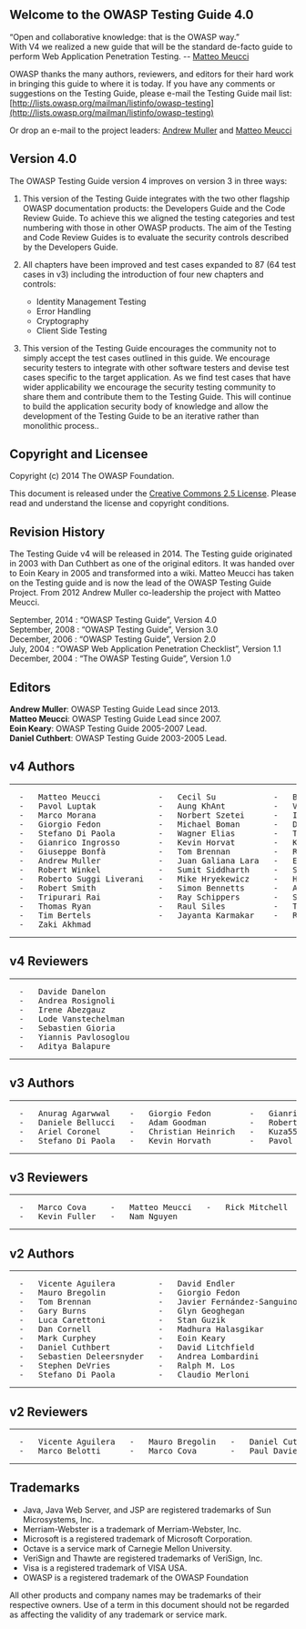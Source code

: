 Welcome to the OWASP Testing Guide 4.0
--------------------------------------

“Open and collaborative knowledge: that is the OWASP way.” <br>
With V4 we realized a new guide that will be the standard de-facto guide to perform Web Application Penetration Testing. -- [Matteo Meucci](https://www.owasp.org/index.php/Matteo_Meucci)

OWASP thanks the many authors, reviewers, and editors for their hard work in bringing this guide to where it is today. If you have any comments or suggestions on the Testing Guide, please e-mail the Testing Guide mail list: [http://lists.owasp.org/mailman/listinfo/owasp-testing](http://lists.owasp.org/mailman/listinfo/owasp-testing)

Or drop an e-mail to the project leaders: [Andrew Muller](mailto:andrew.muller@owasp.org) and [Matteo Meucci](mailto:matteo.meucci@owasp.org)

Version 4.0
-----------

The OWASP Testing Guide version 4 improves on version 3 in three ways:

1. This version of the Testing Guide integrates with the two other flagship OWASP documentation products: the Developers Guide and the Code Review Guide. To achieve this we aligned the testing categories and test numbering with those in other OWASP products. The aim of the Testing and Code Review Guides is to evaluate the security controls described by the Developers Guide.

2. All chapters have been improved and test cases expanded to 87 (64 test cases in v3) including the introduction of four new chapters and controls:
	- Identity Management Testing
	- Error Handling
	- Cryptography
	- Client Side Testing
  
3. This version of the Testing Guide encourages the community not to simply accept the test cases outlined in this guide. We encourage security testers to integrate with other software testers and devise test cases specific to the target application. As we find test cases that have wider applicability we encourage the security testing community to share them and contribute them to the Testing Guide. This will continue to build the application security body of knowledge and allow the development of the Testing Guide to be an iterative rather than monolithic process..

Copyright and Licensee
---------------------

Copyright (c) 2014 The OWASP Foundation. <br>

This document is released under the [Creative Commons 2.5 License](http://creativecommons.org/licenses/by-sa/2.5/). Please read and understand the license and copyright conditions.

Revision History
----------------

The Testing Guide v4 will be released in 2014. The Testing guide originated in 2003 with Dan Cuthbert as one of the original editors. It was handed over to Eoin Keary in 2005 and transformed into a wiki. Matteo Meucci has taken on the Testing guide and is now the lead of the OWASP Testing Guide Project. From 2012 Andrew Muller co-leadership the project with Matteo Meucci.

September, 2014 :   “OWASP Testing Guide”, Version 4.0 <br>
September, 2008 :   “OWASP Testing Guide”, Version 3.0 <br>
December, 2006 :   “OWASP Testing Guide”, Version 2.0 <br>
July, 2004 :   “OWASP Web Application Penetration Checklist”, Version 1.1 <br>
December, 2004 :   “The OWASP Testing Guide”, Version 1.0 <br>

Editors
-------

**Andrew Muller**: OWASP Testing Guide Lead since 2013. <br>
**Matteo Meucci**: OWASP Testing Guide Lead since 2007. <br>
**Eoin Keary**: OWASP Testing Guide 2005-2007 Lead. <br>
**Daniel Cuthbert**: OWASP Testing Guide 2003-2005 Lead.

v4 Authors
----------

  ----------------------------
<pre>
  -   Matteo Meucci            -   Cecil Su            -   Brad Causey            -   Davide Danelon
  -   Pavol Luptak             -   Aung KhAnt          -   Vicente Aguilera       -   Alexander Antukh
  -   Marco Morana             -   Norbert Szetei      -   Ismael Gonçalves       -   Thomas Kalamaris
  -   Giorgio Fedon            -   Michael Boman       -   David Fern             -   Alexander Vavousis
  -   Stefano Di Paola         -   Wagner Elias        -   Tom Eston              -   Clerkendweller
  -   Gianrico Ingrosso        -   Kevin Horvat        -   Kevin Horvath          -   Christian Heinrich
  -   Giuseppe Bonfà           -   Tom Brennan         -   Rick Mitchell          -   Babu Arokiadas
  -   Andrew Muller            -   Juan Galiana Lara   -   Eduardo Castellanos    -   Rob Barnes
  -   Robert Winkel            -   Sumit Siddharth     -   Simone Onofri          -   Ben Walther
  -   Roberto Suggi Liverani   -   Mike Hryekewicz     -   Harword Sheen          
  -   Robert Smith             -   Simon Bennetts      -   Amro AlOlaqi           
  -   Tripurari Rai            -   Ray Schippers       -   Suhas Desai            
  -   Thomas Ryan              -   Raul Siles          -   Tony Hsu Hsiang Chih   
  -   Tim Bertels              -   Jayanta Karmakar    -   Ryan Dewhurst   
  -   Zaki Akhmad
</pre>
  ----------------------------

v4 Reviewers
------------

  -------------------------
<pre>
  -   Davide Danelon
  -   Andrea Rosignoli
  -   Irene Abezgauz
  -   Lode Vanstechelman
  -   Sebastien Gioria
  -   Yiannis Pavlosoglou
  -   Aditya Balapure
</pre>
  -------------------------

v3 Authors
----------

  ----------------------
<pre>
  -   Anurag Agarwwal    -   Giorgio Fedon        -   Gianrico Ingrosso        -   Ferruh Mavituna   -   Antonio Parata          -   Andrew Van der Stock
  -   Daniele Bellucci   -   Adam Goodman         -   Roberto Suggi Liverani   -   Marco Mella       -   Cecil Su                
  -   Ariel Coronel      -   Christian Heinrich   -   Kuza55                   -   Matteo Meucci     -   Harish Skanda Sureddy   
  -   Stefano Di Paola   -   Kevin Horvath        -   Pavol Luptak             -   Marco Morana      -   Mark Roxberry           
</pre>
  ---------------------- 

v3 Reviewers
------------

  ------------------
<pre>
  -   Marco Cova     -   Matteo Meucci   -   Rick Mitchell
  -   Kevin Fuller   -   Nam Nguyen      
</pre>
  ------------------ 

v2 Authors
----------

  ----------------------------
<pre>
  -   Vicente Aguilera         -   David Endler                -   Matteo Meucci         -   Anush Shetty
  -   Mauro Bregolin           -   Giorgio Fedon               -   Marco Morana          -   Larry Shields
  -   Tom Brennan              -   Javier Fernández-Sanguino   -   Laura Nunez           -   Dafydd Studdard
  -   Gary Burns               -   Glyn Geoghegan              -   Gunter Ollmann        -   Andrew van der Stock
  -   Luca Carettoni           -   Stan Guzik                  -   Antonio Parata        -   Ariel Waissbein
  -   Dan Cornell              -   Madhura Halasgikar          -   Yiannis Pavlosoglou   -   Jeff Williams
  -   Mark Curphey             -   Eoin Keary                  -   Carlo Pelliccioni     -   Tushar Vartak
  -   Daniel Cuthbert          -   David Litchfield            -   Harinath Pudipeddi    
  -   Sebastien Deleersnyder   -   Andrea Lombardini           -   Alberto Revelli       
  -   Stephen DeVries          -   Ralph M. Los                -   Mark Roxberry         
  -   Stefano Di Paola         -   Claudio Merloni             -   Tom Ryan              
</pre>
  ---------------------------- 

v2 Reviewers
------------

  ---------------------- 
<pre>
  -   Vicente Aguilera   -   Mauro Bregolin   -   Daniel Cuthbert   -   Stefano Di Paola    -   Simona Forti      -   Eoin Keary   -   Katie McDowell   -   Matteo Meucci     -   Antonio Parata    -   Mark Roxberry
  -   Marco Belotti      -   Marco Cova       -   Paul Davies       -   Matteo G.P. Flora   -   Darrell Groundy   -   James Kist   -   Marco Mella      -   Syed Mohamed A.   -   Alberto Revelli   -   Dave Wichers
</pre>
  ---------------------- 

Trademarks
----------

-   Java, Java Web Server, and JSP are registered trademarks of Sun Microsystems, Inc.
-   Merriam-Webster is a trademark of Merriam-Webster, Inc.
-   Microsoft is a registered trademark of Microsoft Corporation.
-   Octave is a service mark of Carnegie Mellon University.
-   VeriSign and Thawte are registered trademarks of VeriSign, Inc.
-   Visa is a registered trademark of VISA USA.
-   OWASP is a registered trademark of the OWASP Foundation

All other products and company names may be trademarks of their respective owners. Use of a term in this document should not be regarded as affecting the validity of any trademark or service mark.
